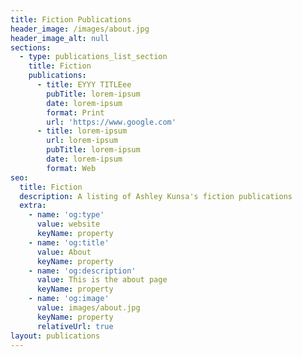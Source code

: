 ```yaml
---
title: Fiction Publications
header_image: /images/about.jpg
header_image_alt: null
sections:
  - type: publications_list_section
    title: Fiction
    publications:
      - title: EYYY TITLEee
        pubTitle: lorem-ipsum
        date: lorem-ipsum
        format: Print
        url: 'https://www.google.com'
      - title: lorem-ipsum
        url: lorem-ipsum
        pubTitle: lorem-ipsum
        date: lorem-ipsum
        format: Web
seo:
  title: Fiction
  description: A listing of Ashley Kunsa's fiction publications
  extra:
    - name: 'og:type'
      value: website
      keyName: property
    - name: 'og:title'
      value: About
      keyName: property
    - name: 'og:description'
      value: This is the about page
      keyName: property
    - name: 'og:image'
      value: images/about.jpg
      keyName: property
      relativeUrl: true
layout: publications
---
```


<!--
![A woman using a laptop](/images/about.jpg)

Blah blah blah about fiction. Proident eiusmod culpa exercitation excepteur labore ex veniam nulla.

## Publications

You can browse my fiction publications below or download my entire [CV](#).

* "[Drowning](https://forgelitmag.com/2018/04/09/drowning/)." _Forge Literary Magazine_ (April 9, 2018). Web.
* "Crossroads." *Sonder Review* 10 (Winter 2018): 10-11. Print.
* "Only Breath." *Sonder Review* 10 (Winter 2018): 12. Print.  -->
